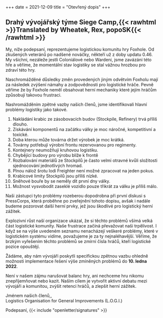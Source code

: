 +++
date = 2021-12-09
title = "Otevřený dopis"
+++
## Drahý vývojářský týme Siege Camp,{{< rawhtml >}}<span class="translated" lang="en">Translated by Wheatek, Rex, popoSK</span>{{< /rawhtml >}}

My, níže podepsaní, reprezentujeme logistickou komunitu hry Foxhole. Od zkušených veteránů po nadšené nováčky, někteří už z doby updatu 0.46. My všichni, nezáleže jestli Coloniálové nebo Wardeni, jsme zavázáni této hře a věříme, že momentální stav logistiky se stal vážnou hrozbou pro zdraví této hry.

Naschromážděné důsledky změn provedených jiným odvětvím Foxholu mají za následek zvýšení námahy a zodpovědnosti pro logistické hráče. Pevně věříme že by Foxhole neměl obsahovat herní mechaniky které jejím hráčům způsobují takovou frustraci.

Nashromážděním zpětné vazby našich členů, jsme identifikovali hlavní problémy logistiky jako takové.

1. Nakládání krabic ze zásobovacích budov (Stockpile, Refinery) trvá příliš dlouho.
2. Získávání komponentů na začátku války je moc náročné, kompetitivní a toxické.
3. Doba kterou může továrna držet výrobek je moc krátká.
4. Továrny potřebují výrobní frontu rezervovanou pro regimenty.
5. Kontejnery neumožňují kruhovou logistiku. 
6. Chybějící budovy pro výrobu blíže k frontě
7. Rozbalování materiálů ze Stockpilů je často velmi otravné kvůli složitosti sjednocování jednotlivých hromad.
8. Plnou nálož šrotu lodi Freighter není možné zpracovat na jeden pokus.
9. Krabicové limity Stockpilů jsou příliš nízké.
10. Sněhové bouře by se neměly dít první dny války.
11. Možnost vysvobodit zaseklé vozidlo pouze třikrát za válku je příliš málo.

Naši zástupci tyto problémy rozeberou dopodrobna při první diskusi s PressCorps, která proběhne po zveřejnění tohoto dopisu, avšak i nadále budeme pozorovat další herní prvky, jež jsou škodlivé pro logistický herní zážitek.

Explozivní růst naší organizace ukázal, že si těchto problémů všímá velká část logistické komunity. Naše frustrace začíná převažovat naši trpělivost. I když se na výše uvedeném seznamu nenacházejí veškeré problémy, které v logistickém systému vidíme, považujeme je za ty nejnaléhavější. Věříme, že brzkým vyřešením těchto problémů se zmírní čísla hráčů, kteří logistické pozice opouštějí. 

Žádáme, aby nám vývojáři poskytli specifickou zpětnou vazbu ohledně možnosti implementace řešení výše zmíněných problémů do <strong>10. ledna 2022</strong>.

Není v našem zájmu narušovat balanc hry, ani nechceme hru nikomu znepříjemňovat nebo kazit. Naším cílem je vytvořit aktivní debatu mezi vývojáři a komunitou, zvýšit retenci hráčů, a zlepšit herní zážitek.

Jménem našich členů,,<br>Logistics Organisation for General Improvements (L.O.G.I.)

Podepsaní, {{< include "openletter/signatures" >}}
